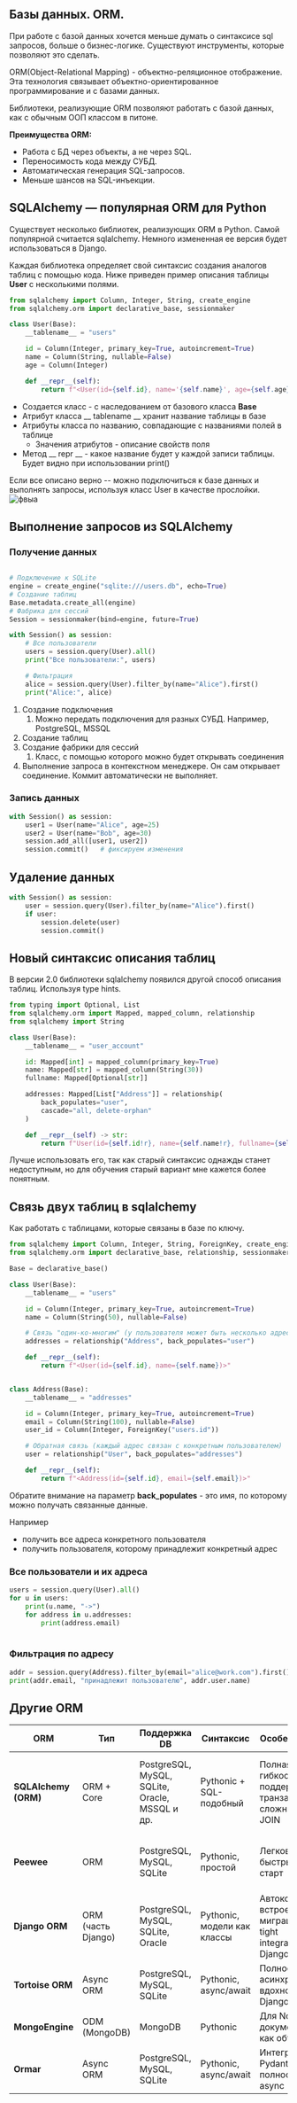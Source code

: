 ## Базы данных. ORM.

При работе с базой данных хочется меньше думать о синтаксисе sql запросов, больше о бизнес-логике. Существуют инструменты, которые позволяют это сделать. 

ORM(Object-Relational Mapping) - объектно-реляционное отображение. Эта технология связывает объектно-ориентированное программирование и с базами данных.

Библиотеки, реализующие ORM позволяют работать с базой данных, как с обычным ООП классом в питоне. 

**Преимущества ORM:**

- Работа с БД через объекты, а не через SQL.
- Переносимость кода между СУБД.
- Автоматическая генерация SQL-запросов.
- Меньше шансов на SQL-инъекции.

## SQLAlchemy — популярная ORM для Python

Существует несколько библиотек, реализующих ORM в Python. Самой популярной считается sqlalchemy. Немного измененная ее версия будет использоваться в Django. 

Каждая библиотека определяет свой синтаксис создания аналогов таблиц с помощью кода.
Ниже приведен пример описания таблицы **User** с несколькими полями. 

```python
from sqlalchemy import Column, Integer, String, create_engine
from sqlalchemy.orm import declarative_base, sessionmaker

class User(Base):
    __tablename__ = "users"

    id = Column(Integer, primary_key=True, autoincrement=True)
    name = Column(String, nullable=False)
    age = Column(Integer)

    def __repr__(self):
        return f"<User(id={self.id}, name='{self.name}', age={self.age})>"
```

- Создается класс - с наследованием от базового класса **Base**
- Атрибут класса __ tablename __ хранит название таблицы в базе
- Атрибуты класса по названию, совпадающие с названиями полей в таблице
	- Значения атрибутов - описание свойств поля 
- Метод __ repr __ - какое название будет у каждой записи таблицы. Будет видно при использовании print() 

Если все описано верно -- можно подключиться к базе данных и выполнять запросы, используя класс User в качестве прослойки. 
![фвыа](http://images.na4u.ru/static/orm/2.jpg)


## Выполнение запросов из SQLAlchemy


### Получение данных

```python

# Подключение к SQLite
engine = create_engine("sqlite:///users.db", echo=True)
# Создание таблиц
Base.metadata.create_all(engine)
# Фабрика для сессий
Session = sessionmaker(bind=engine, future=True)

with Session() as session:
    # Все пользователи
    users = session.query(User).all()
    print("Все пользователи:", users)

    # Фильтрация
    alice = session.query(User).filter_by(name="Alice").first()
    print("Alice:", alice)
```

1. Создание подключения 
	1. Можно передать подключения для разных СУБД. Например, PostgreSQL, MSSQL
2. Cоздание таблиц
3. Создание фабрики для сессий 
	1. Класс, с помощью которого можно будет открывать соединения
4. Выполнение запроса в контекстном менеджере. Он сам открывает соединение. Коммит автоматически не выполняет. 
### Запись данных 

```python
with Session() as session:
    user1 = User(name="Alice", age=25)
    user2 = User(name="Bob", age=30)
    session.add_all([user1, user2])
    session.commit()   # фиксируем изменения
```

## Удаление данных

```python
with Session() as session:
    user = session.query(User).filter_by(name="Alice").first()
    if user:
        session.delete(user)
        session.commit()
```


## Новый синтаксис описания таблиц

В версии 2.0 библиотеки sqlalchemy появился другой способ описания таблиц. Используя type hints. 

```python
from typing import Optional, List
from sqlalchemy.orm import Mapped, mapped_column, relationship
from sqlalchemy import String

class User(Base):
    __tablename__ = "user_account"

    id: Mapped[int] = mapped_column(primary_key=True)
    name: Mapped[str] = mapped_column(String(30))
    fullname: Mapped[Optional[str]]

    addresses: Mapped[List["Address"]] = relationship(
        back_populates="user",
        cascade="all, delete-orphan"
    )

    def __repr__(self) -> str:
        return f"User(id={self.id!r}, name={self.name!r}, fullname={self.fullname!r})"
```

Лучше использовать его, так как старый синтаксис однажды станет недоступным, но для обучения старый вариант мне кажется более понятным. 


## Cвязь двух таблиц в sqlalchemy

Как работать с таблицами, которые связаны в базе по ключу. 


```python
from sqlalchemy import Column, Integer, String, ForeignKey, create_engine
from sqlalchemy.orm import declarative_base, relationship, sessionmaker

Base = declarative_base()

class User(Base):
    __tablename__ = "users"

    id = Column(Integer, primary_key=True, autoincrement=True)
    name = Column(String(50), nullable=False)

    # Связь "один-ко-многим" (у пользователя может быть несколько адресов)
    addresses = relationship("Address", back_populates="user")

    def __repr__(self):
        return f"<User(id={self.id}, name={self.name})>"


class Address(Base):
    __tablename__ = "addresses"

    id = Column(Integer, primary_key=True, autoincrement=True)
    email = Column(String(100), nullable=False)
    user_id = Column(Integer, ForeignKey("users.id"))

    # Обратная связь (каждый адрес связан с конкретным пользователем)
    user = relationship("User", back_populates="addresses")

    def __repr__(self):
        return f"<Address(id={self.id}, email={self.email})>"
```

Обратите внимание на параметр **back_populates** - это имя, по которому можно получать связанные данные. 

Например
- получить все адреса конкретного пользователя
- получить пользователя, которому принадлежит конкретный адрес

### Все пользователи и их адреса

```python
users = session.query(User).all()
for u in users:
    print(u.name, "->")
    for address in u.addresses:
	    print(address.email)
    
```

### Фильтрация по адресу

```python
addr = session.query(Address).filter_by(email="alice@work.com").first()
print(addr.email, "принадлежит пользователю", addr.user.name)
```


## Другие ORM 

| ORM                  | Тип                | Поддержка DB                                   | Синтаксис                   | Особенности                                                 | Плюсы                                              | Минусы                                                                | Рекомендуется для                                                   |
| -------------------- | ------------------ | ---------------------------------------------- | --------------------------- | ----------------------------------------------------------- | -------------------------------------------------- | --------------------------------------------------------------------- | ------------------------------------------------------------------- |
| **SQLAlchemy (ORM)** | ORM + Core         | PostgreSQL, MySQL, SQLite, Oracle, MSSQL и др. | Pythonic + SQL-подобный     | Полная гибкость, поддержка транзакций, сложные JOIN         | Очень мощный, индустриальный стандарт              | Сложнее для новичков, много boilerplate                               | Любые проекты, сложные схемы, веб-приложения, обучение перед Django |
| **Peewee**           | ORM                | PostgreSQL, MySQL, SQLite                      | Pythonic, простой           | Легковесный, быстрый старт                                  | Простой, мало кода, идеален для небольших проектов | Меньше функционала, нет встроенных миграций (нужен playhouse.migrate) | Учебные проекты, консольные утилиты, хобби-проекты                  |
| **Django ORM**       | ORM (часть Django) | PostgreSQL, MySQL, SQLite, Oracle              | Pythonic, модели как классы | Автокоммит, встроенные миграции, tight integration с Django | Очень удобно, быстрый старт, миграции, админка     | Привязан к Django, не подходит отдельно                               | Веб-приложения на Django, обучение после SQLAlchemy                 |
| **Tortoise ORM**     | Async ORM          | PostgreSQL, MySQL, SQLite                      | Pythonic, async/await       | Полностью асинхронный, вдохновлен Django ORM                | Отлично для async проектов, типизация              | Меньше документации, не такой зрелый                                  | FastAPI, aiohttp, async-приложения                                  |
| **MongoEngine**      | ODM (MongoDB)      | MongoDB                                        | Pythonic                    | Для NoSQL, документы как объекты                            | Легко моделировать документы                       | Только MongoDB, нет транзакций как в SQL                              | Проекты с MongoDB                                                   |
| **Ormar**            | Async ORM          | PostgreSQL, MySQL, SQLite                      | Pythonic, async/await       | Интеграция с Pydantic, полностью async                      | Простая модель, миграции через Aerich              | Новичок на рынке, документация меньше                                 | FastAPI + async проекты                                             |